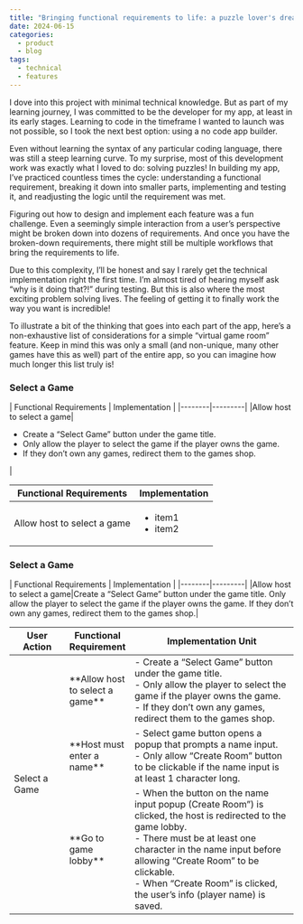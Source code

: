 ```yaml
---
title: "Bringing functional requirements to life: a puzzle lover's dream"
date: 2024-06-15
categories:
  - product
  - blog
tags:
  - technical
  - features
---
```


I dove into this project with minimal technical knowledge. But as part of my learning journey, I was committed to be the developer for my app, at least in its early stages. Learning to code in the timeframe I wanted to launch was not possible, so I took the next best option: using a no code app builder. 

Even without learning the syntax of any particular coding language, there was still a steep learning curve. To my surprise, most of this development work was exactly what I loved to do: solving puzzles! In building my app, I’ve practiced countless times the cycle: understanding a functional requirement, breaking it down into smaller parts, implementing and testing it, and readjusting the logic until the requirement was met. 

Figuring out how to design and implement each feature was a fun challenge. Even a seemingly simple interaction from a user’s perspective might be broken down into dozens of requirements. And once you have the broken-down requirements, there might still be multiple workflows that bring the requirements to life. 

Due to this complexity, I’ll be honest and say I rarely get the technical implementation right the first time. I’m almost tired of hearing myself ask “why is it doing that?!” during testing. But this is also where the most exciting problem solving lives. The feeling of getting it to finally work the way you want is incredible!

To illustrate a bit of the thinking that goes into each part of the app, here’s a non-exhaustive list of considerations for a simple “virtual game room” feature. Keep in mind this was only a small (and non-unique, many other games have this as well) part of the entire app, so you can imagine how much longer this list truly is!

<h3>Select a Game</h3>
| Functional Requirements | Implementation |
|--------|---------|
|Allow host to select a game|
<ul>
	<li>Create a “Select Game” button under the game title.</li>
	<li>Only allow the player to select the game if the player owns the game. </li>
	<li>If they don’t own any games, redirect them to the games shop.</li>
</ul>|


| Functional Requirements | Implementation |
|--------|---------|
|Allow host to select a game|<ul><li>item1</li><li>item2</li></ul>|

<h3>Select a Game</h3>
| Functional Requirements | Implementation |
|--------|---------|
|Allow host to select a game|Create a “Select Game” button under the game title. Only allow the player to select the game if the player owns the game. If they don’t own any games, redirect them to the games shop.|

<table>
<colgroup>
<col width="20%" />
<col width="20%" />
<col width="60%" />
</colgroup>
<thead>
<tr class="header">
<th>User Action</th>
<th>Functional Requirement</th>
<th>Implementation Unit</th>
</tr>
</thead>
<tbody>
<tr>
<td markdown="span" rowspan="3">Select a Game</td>
<td markdown="span">**Allow host to select a game**</td>
<td markdown="span">
		- Create a “Select Game” button under the game title.<br>
		- Only allow the player to select the game if the player owns the game.<br>
		- If they don’t own any games, redirect them to the games shop.<br>
</td>
</tr>
<tr>
<td markdown="span">**Host must enter a name**</td>
<td markdown="span">
		- Select game button opens a popup that prompts a name input.<br>
		- Only allow “Create Room” button to be clickable if the name input is at least 1 character long.<br>
</td>
</tr>
<tr>
<td markdown="span">**Go to game lobby**</td>
<td markdown="span">
		- When the button on the name input popup (Create Room”) is clicked, the host is redirected to the game lobby.<br>
		- There must be at least one character in the name input before allowing “Create Room” to be clickable.<br>
		- When “Create Room” is clicked, the user’s info (player name) is saved.<br>
</td>
</tr>
</tbody>
</table>